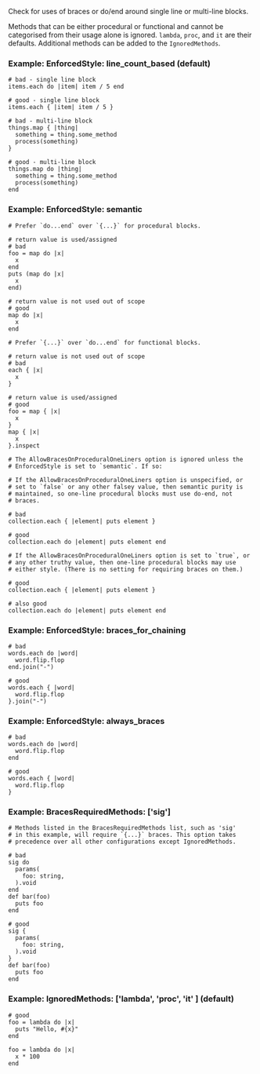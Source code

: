 Check for uses of braces or do/end around single line or
multi-line blocks.

Methods that can be either procedural or functional and cannot be
categorised from their usage alone is ignored.
`lambda`, `proc`, and `it` are their defaults.
Additional methods can be added to the `IgnoredMethods`.

### Example: EnforcedStyle: line_count_based (default)
    # bad - single line block
    items.each do |item| item / 5 end

    # good - single line block
    items.each { |item| item / 5 }

    # bad - multi-line block
    things.map { |thing|
      something = thing.some_method
      process(something)
    }

    # good - multi-line block
    things.map do |thing|
      something = thing.some_method
      process(something)
    end

### Example: EnforcedStyle: semantic
    # Prefer `do...end` over `{...}` for procedural blocks.

    # return value is used/assigned
    # bad
    foo = map do |x|
      x
    end
    puts (map do |x|
      x
    end)

    # return value is not used out of scope
    # good
    map do |x|
      x
    end

    # Prefer `{...}` over `do...end` for functional blocks.

    # return value is not used out of scope
    # bad
    each { |x|
      x
    }

    # return value is used/assigned
    # good
    foo = map { |x|
      x
    }
    map { |x|
      x
    }.inspect

    # The AllowBracesOnProceduralOneLiners option is ignored unless the
    # EnforcedStyle is set to `semantic`. If so:

    # If the AllowBracesOnProceduralOneLiners option is unspecified, or
    # set to `false` or any other falsey value, then semantic purity is
    # maintained, so one-line procedural blocks must use do-end, not
    # braces.

    # bad
    collection.each { |element| puts element }

    # good
    collection.each do |element| puts element end

    # If the AllowBracesOnProceduralOneLiners option is set to `true`, or
    # any other truthy value, then one-line procedural blocks may use
    # either style. (There is no setting for requiring braces on them.)

    # good
    collection.each { |element| puts element }

    # also good
    collection.each do |element| puts element end

### Example: EnforcedStyle: braces_for_chaining
    # bad
    words.each do |word|
      word.flip.flop
    end.join("-")

    # good
    words.each { |word|
      word.flip.flop
    }.join("-")

### Example: EnforcedStyle: always_braces
    # bad
    words.each do |word|
      word.flip.flop
    end

    # good
    words.each { |word|
      word.flip.flop
    }

### Example: BracesRequiredMethods: ['sig']

    # Methods listed in the BracesRequiredMethods list, such as 'sig'
    # in this example, will require `{...}` braces. This option takes
    # precedence over all other configurations except IgnoredMethods.

    # bad
    sig do
      params(
        foo: string,
      ).void
    end
    def bar(foo)
      puts foo
    end

    # good
    sig {
      params(
        foo: string,
      ).void
    }
    def bar(foo)
      puts foo
    end

### Example: IgnoredMethods: ['lambda', 'proc', 'it' ] (default)

    # good
    foo = lambda do |x|
      puts "Hello, #{x}"
    end

    foo = lambda do |x|
      x * 100
    end
